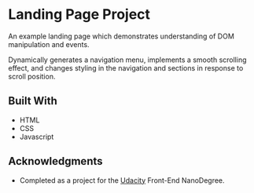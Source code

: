 # Landing Page Project

An example landing page which demonstrates understanding of DOM manipulation and
events.

Dynamically generates a navigation menu, implements a smooth scrolling effect, 
and changes styling in the navigation and sections in response to scroll position.

## Built With

* HTML
* CSS
* Javascript

## Acknowledgments

* Completed as a project for the [Udacity](https://Udacity.com) Front-End NanoDegree.
